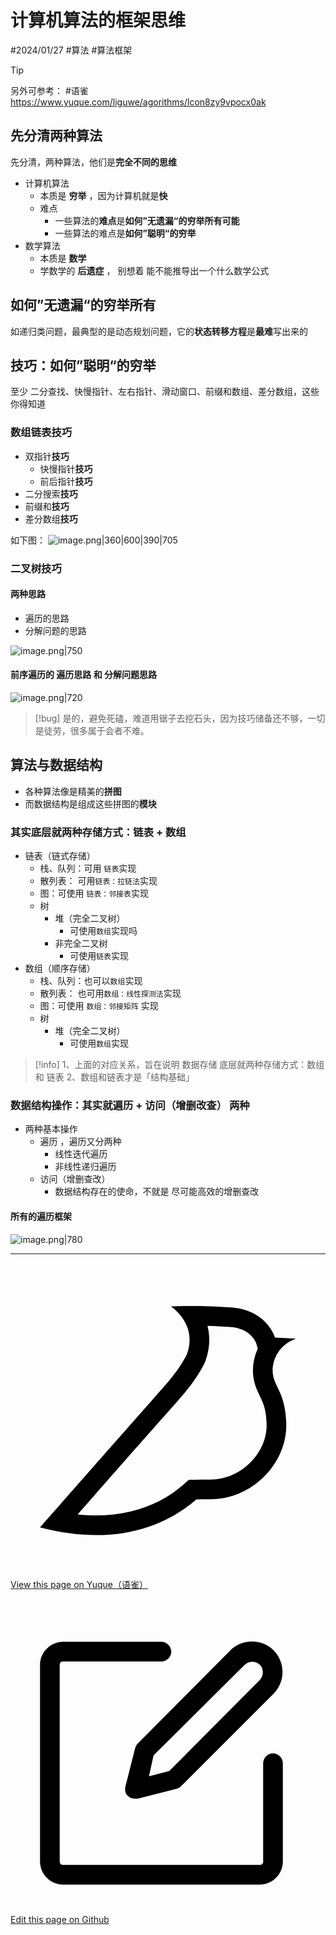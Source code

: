 
# 计算机算法的框架思维


<Badge type="info">#2024/01/27</Badge>  <Badge type="tip">#算法</Badge> <Badge type="tip">#算法框架</Badge>


> [!tip]
> 另外可参考： <Badge type="danger">#语雀</Badge>   https://www.yuque.com/liguwe/agorithms/lcon8zy9vpocx0ak


## 先分清两种算法

先分清，两种算法，他们是**完全不同的思维**

- 计算机算法
	- 本质是 **穷举** ，因为计算机就是**快**
	- 难点
		- 一些算法的**难点**是**如何”无遗漏“的穷举所有可能**
		- 一些算法的难点是**如何”聪明“的穷举**
- 数学算法
	- 本质是 **数学**
	- 学数学的 **后遗症**  ， 别想着 能不能推导出一个什么数学公式


## 如何”无遗漏“的穷举所有

如递归类问题，最典型的是动态规划问题，它的**状态转移方程**是**最难**写出来的

## 技巧：如何”聪明“的穷举

至少  二分查找、快慢指针、左右指针、滑动窗口、前缀和数组、差分数组，这些你得知道

### 数组链表技巧

- 双指针**技巧**
	- 快慢指针**技巧**
	- 前后指针**技巧**
- 二分搜索**技巧**
- 前缀和**技巧**
- 差分数组**技巧**

如下图：
![image.png|360|600|390|705](https://od-1310531898.cos.ap-beijing.myqcloud.com/202401281609637.png)
 
### 二叉树技巧

#### 两种思路

- 遍历的思路
- 分解问题的思路


 ![image.png|750](https://od-1310531898.cos.ap-beijing.myqcloud.com/202401281612026.png)
#### 前序遍历的 **遍历思路** 和 **分解问题思路**

![image.png|720](https://od-1310531898.cos.ap-beijing.myqcloud.com/202401281614176.png)


> [!bug]
> 是的，避免死磕，难道用锯子去挖石头，因为技巧储备还不够，一切是徒劳，很多属于会者不难。


## 算法与数据结构

- 各种算法像是精美的**拼图**
- 而数据结构是组成这些拼图的**模块**

### 其实底层就两种存储方式：链表 + 数组

- 链表（链式存储）
	- 栈、队列：可用 `链表`实现
	- 散列表： 可用`链表：拉链法`实现
	- 图：可使用 `链表：邻接表`实现
	- 树
		- 堆（完全二叉树）
			- 可使用`数组`实现吗 
		- 非完全二叉树
			- 可使用`链表`实现
- 数组（顺序存储）
	- 栈、队列：也可以`数组`实现
	- 散列表： 也可用`数组：线性探测法`实现
	- 图：可使用 `数组：邻接矩阵` 实现
	- 树
		- 堆（完全二叉树）
			- 可使用`数组`实现

> [!info]
>  1、上面的对应关系，旨在说明 数据存储 底层就两种存储方式：数组 和 链表
>  2、数组和链表才是「结构基础」


### 数据结构操作：其实就**遍历 + 访问（增删改查）** 两种

- 两种基本操作
	- 遍历 ，遍历又分两种
		- 线性迭代遍历
		- 非线性递归遍历
	-  访问（增删查改）
		- 数据结构存在的使命，不就是 尽可能高效的增删查改

#### 所有的遍历框架

![image.png|780](https://od-1310531898.cos.ap-beijing.myqcloud.com/202401281631690.png)

---
<div class="liguwe-doc-footer">
            <div class="liguwe-doc-footer-edit-link">
                <p class="liguwe-doc-footer-p">
                    <svg t="1687912573060" class="icon" viewBox="0 0 1024 1024" version="1.1" xmlns="http://www.w3.org/2000/svg" p-id="1498">
                        <path d="M854.6 370.6c-9.9-39.4 9.9-102.2 73.4-124.4l-67.9-3.6s-25.7-90-143.6-98c-117.8-8.1-194.9-3-195-3 0.1 0 87.4 55.6 52.4 154.7-25.6 52.5-65.8 95.6-108.8 144.7-1.3 1.3-2.5 2.6-3.5 3.7C319.4 605 96 860 96 860c245.9 64.4 410.7-6.3 508.2-91.1 20.5-0.2 35.9-0.3 46.3-0.3 135.8 0 250.6-117.6 245.9-248.4-3.2-89.9-31.9-110.2-41.8-149.6z m-204.1 334c-10.6 0-26.2 0.1-46.8 0.3l-23.6 0.2-17.8 15.5c-47.1 41-104.4 71.5-171.4 87.6-52.5 12.6-110 16.2-172.7 9.6 18-20.5 36.5-41.6 55.4-63.1 92-104.6 173.8-197.5 236.9-268.5l1.4-1.4 1.3-1.5c4.1-4.6 20.6-23.3 24.7-28.1 9.7-11.1 17.3-19.9 24.5-28.6 30.7-36.7 52.2-67.8 69-102.2l1.6-3.3 1.2-3.4c13.7-38.8 15.4-76.9 6.2-112.8 22.5 0.7 46.5 1.9 71.7 3.6 33.3 2.3 55.5 12.9 71.1 29.2 5.8 6 10.2 12.5 13.4 18.7 1 2 1.7 3.6 2.3 5l5 17.7c-15.7 34.5-19.9 73.3-11.4 107.2 3 11.8 6.9 22.4 12.3 34.4 2.1 4.7 9.5 20.1 11 23.3 10.3 22.7 15.4 43 16.7 78.7 3.3 94.6-82.7 181.9-182 181.9z"
                              p-id="1499" ></path>
                    </svg>
                    <a href="https://www.yuque.com/liguwe/post/8fbc80cc-ba66-5782-9643-31f176a3fa0a" target="_blank" class="liguwe-doc-footer-edit-link-a">
                        View this page on Yuque（语雀）
                    </a>
                </p>
                <p class="liguwe-doc-footer-p">
                    <svg t="1687913054251" class="icon" viewBox="0 0 1024 1024" version="1.1" xmlns="http://www.w3.org/2000/svg" p-id="5173"><path d="M853.333333 501.333333c-17.066667 0-32 14.933333-32 32v320c0 6.4-4.266667 10.666667-10.666666 10.666667H170.666667c-6.4 0-10.666667-4.266667-10.666667-10.666667V213.333333c0-6.4 4.266667-10.666667 10.666667-10.666666h320c17.066667 0 32-14.933333 32-32s-14.933333-32-32-32H170.666667c-40.533333 0-74.666667 34.133333-74.666667 74.666666v640c0 40.533333 34.133333 74.666667 74.666667 74.666667h640c40.533333 0 74.666667-34.133333 74.666666-74.666667V533.333333c0-17.066667-14.933333-32-32-32z"  p-id="5174"></path><path d="M405.333333 484.266667l-32 125.866666c-2.133333 10.666667 0 23.466667 8.533334 29.866667 6.4 6.4 14.933333 8.533333 23.466666 8.533333h8.533334l125.866666-32c6.4-2.133333 10.666667-4.266667 14.933334-8.533333l300.8-300.8c38.4-38.4 38.4-102.4 0-140.8-38.4-38.4-102.4-38.4-140.8 0L413.866667 469.333333c-4.266667 4.266667-6.4 8.533333-8.533334 14.933334z m59.733334 23.466666L761.6 213.333333c12.8-12.8 36.266667-12.8 49.066667 0 12.8 12.8 12.8 36.266667 0 49.066667L516.266667 558.933333l-66.133334 17.066667 14.933334-68.266667z"  p-id="5175"></path></svg>
                    <a href="https://github.com/liguwe/liguwe.github.io/blob/master/docs/8fbc80cc-ba66-5782-9643-31f176a3fa0a.md" target="_blank" class="liguwe-doc-footer-edit-link-a">Edit this page on Github</a>
                </p>
            </div>
            <div id="liguwe-comment"></div></div>